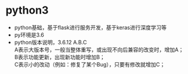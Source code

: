 # python3 
- python基础，基于flask进行服务开发，基于keras进行深度学习等 
- py环境是3.6 
- python版本说明，3.6.12 A.B.C  
  A表示大版本号，一般当整体重写，或出现不向后兼容的改变时，增加A；<br>
  B表示功能更新，出现新功能时增加B；<br>
  C表示小的改动（例如：修复了某个Bug），只要有修改就增加C；
